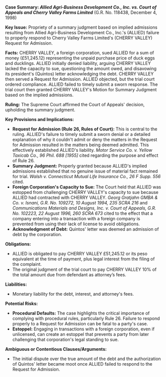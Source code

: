 **Case Summary: *Allied Agri-Business Development Co., Inc. vs. Court of Appeals and Cherry Valley Farms Limited*** (G.R. No. 118438, December 4, 1998)

**Key Issue:** Propriety of a summary judgment based on implied admissions resulting from Allied Agri-Business Development Co., Inc.'s (ALLIED) failure to properly respond to Cherry Valley Farms Limited's (CHERRY VALLEY) Request for Admission.

**Facts:** CHERRY VALLEY, a foreign corporation, sued ALLIED for a sum of money (£51,245.12) representing the unpaid purchase price of duck eggs and ducklings. ALLIED initially denied liability, arguing CHERRY VALLEY lacked the capacity to sue, questioning the amount owed, and disavowing its president's (Quintos) letter acknowledging the debt. CHERRY VALLEY then served a Request for Admission. ALLIED objected, but the trial court ordered compliance. ALLIED failed to timely submit a sworn response. The trial court then granted CHERRY VALLEY's Motion for Summary Judgment based on the implied admissions.

**Ruling:** The Supreme Court affirmed the Court of Appeals' decision, upholding the summary judgment.

**Key Provisions and Implications:**

*   **Request for Admission (Rule 26, Rules of Court):** This is central to the ruling. ALLIED's failure to timely submit a sworn denial or a detailed explanation of why it couldn't admit or deny the matters in the Request for Admission resulted in the matters being deemed admitted. This effectively established ALLIED's liability. *Motor Service Co. v. Yellow Taxicab Co., 96 Phil. 688 [1955]* cited regarding the purpose and effect of Rule 26.
*   **Summary Judgment:** Properly granted because ALLIED's implied admissions established that no genuine issue of material fact remained for trial. *Walsh v. Connecticut Mutual Life Insurance Co., 26 F Supp. 556* cited.
*   **Foreign Corporation's Capacity to Sue:** The Court held that ALLIED was estopped from challenging CHERRY VALLEY's capacity to sue because ALLIED had contracted with CHERRY VALLEY. *Georg Gratjahn GMBA & Co. v. Isnani, G.R. No. 109272, 10 August 1994, 235 SCRA 216* and *Communications Materials and Designs, Inc. v. Court of Appeals, G.R. No. 102223, 22 August 1996, 260 SCRA 673* cited to the effect that a company entering into a transaction with a foreign company is prevented from using their lack of license to avoid obligations.
*   **Acknowledgment of Debt:** Quintos' letter was deemed an admission of debt by the corporation.

**Obligations:**

*   ALLIED is obligated to pay CHERRY VALLEY £51,245.12 or its peso equivalent at the time of payment, plus legal interest from the filing of the complaint.
*   The original judgment of the trial court to pay CHERRY VALLEY 10% of the total amount due from defendant as attorney’s fees.

**Liabilities:**

*   Monetary liability for the debt, interest, and attorney's fees.

**Potential Risks:**

*   **Procedural Defaults:**  The case highlights the critical importance of complying with procedural rules, particularly Rule 26. Failure to respond properly to a Request for Admission can be fatal to a party's case.
*   **Estoppel:** Engaging in transactions with a foreign corporation, even if unlicensed, can create an estoppel that prevents a party from later challenging that corporation's legal standing to sue.

**Ambiguous or Contentious Clauses/Arguments:**

*   The initial dispute over the true amount of the debt and the authorization of Quintos' letter became moot once ALLIED failed to respond to the Request for Admission.
